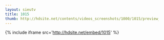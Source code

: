 ```yaml
---
layout: sieutv
title: 1015
thumb: http://hdsite.net/contents/videos_screenshots/1000/1015/preview_360p.mp4.jpg
---
```

{% include iframe src='http://hdsite.net/embed/1015' %}
 
